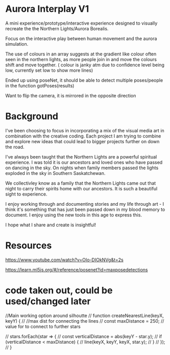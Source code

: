 # Aurora Interplay V1
A mini experience/prototype/interactive experience designed to visually recreate the the Northern Lights/Aurora Borealis. 

Focus on the interactive play between human movement and the aurora simulation. 

The use of colours in an array suggests at the gradient like colour often seen in the northern lights, as more people join in and move the colours shift and move together. ( colour is janky atm due to confidence level being low, currently set low to show more lines)

Ended up using poseNet, it should be able to detect multiple poses/people in the function gotPoses(results)

Want to flip the camera, it is mirrored in the opposite direction 

# Background 
I've been choosing to focus in incorporating a mix of the visual media art in combination with the creative coding. Each project I am trying to combine and explore new ideas that could lead to bigger projects further on down the road. 

I've always been taught that the Northern Lights are a powerful spiritual experience. I was told it is our ancestors and loved ones who have passed on dancing in the sky. On nights when family members passed the lights exploded in the sky in Southern Saskatchewan.

We collectivley know as a family that the Northern Lights came out that night to carry their spirits home with our ancestors. It is such a beautiful sight to experience. 

I enjoy working through and documenting stories and my life through art - I think it's something that has just been passed down in my blood memory to document. I enjoy using the new tools in this age to express this. 

I hope what I share and create is insightful!

# Resources
https://www.youtube.com/watch?v=OIo-DIOkNVg&t=2s 

https://learn.ml5js.org/#/reference/posenet?id=maxposedetections 

# code taken out, could be used/changed later
//Main working option around silhoutte
// function createNearestLine(keyX, keyY) {
//     //max dist for connecting the lines 
//     const maxDistance = 250; // value for to connect to further stars 

//     stars.forEach(star => {
//         const verticalDistance = abs(keyY - star.y);
//         if (verticalDistance < maxDistance) {
//             line(keyX, keyY, keyX, star.y);
//         }
//     });
// }


